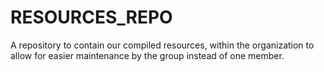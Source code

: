 # RESOURCES_REPO
A repository to contain our compiled resources, within the organization to allow for easier maintenance by the group instead of one member.
